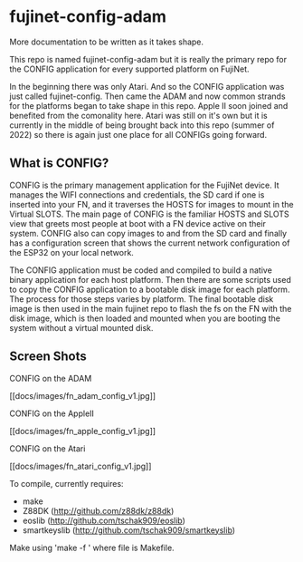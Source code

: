 # fujinet-config-adam

More documentation to be written as it takes shape.


This repo is named fujinet-config-adam but it is really the primary repo for the CONFIG application for every supported platform on FujiNet. 

In the beginning there was only Atari. And so the CONFIG application was just called fujinet-config. Then came the ADAM and now common strands for the platforms began to take shape in this repo. Apple II soon joined and benefited from the comonality here. Atari was still on it's own but it is currently in the middle of being brought back into this repo (summer of 2022) so there is again just one place for all CONFIGs going forward.

## What is CONFIG?
CONFIG is the primary management application for the FujiNet device. It manages the WIFI connections and credentials, the SD card if one is inserted into your FN, and it traverses the HOSTS for images to mount in the Virtual SLOTS. The main page of CONFIG is the familiar HOSTS and SLOTS view that greets most people at boot with a FN device active on their system. CONFIG also can copy images to and from the SD card and finally has a configuration screen that shows the current network configuration of the ESP32 on your local network.

The CONFIG application must be coded and compiled to build a native binary application for each host platform. Then there are some scripts used to copy the CONFIG application to a bootable disk image for each platform. The process for those steps varies by platform. The final bootable disk image is then used in the main fujinet repo to flash the fs on the FN with the disk image, which is then loaded and mounted when you are booting the system without a virtual mounted disk.


## Screen Shots

CONFIG on the ADAM

[[docs/images/fn_adam_config_v1.jpg]]


CONFIG on the AppleII

[[docs/images/fn_apple_config_v1.jpg]]


CONFIG on the Atari

[[docs/images/fn_atari_config_v1.jpg]]




To compile, currently requires:

* make
* Z88DK (http://github.com/z88dk/z88dk)
* eoslib (http://github.com/tschak909/eoslib)
* smartkeyslib (http://github.com/tschak909/smartkeyslib)

Make using 'make -f <file>'
  where file is Makefile.<platform>
